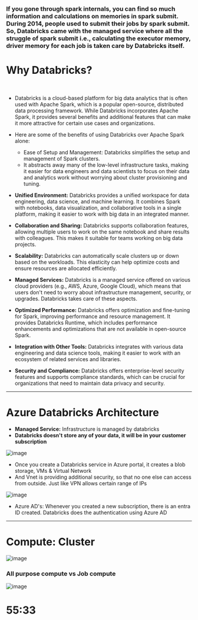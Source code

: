 ### If you gone through spark internals, you can find so much information and calculations on memories in spark submit. During 2014, people used to submit their jobs by spark submit. So, Databricks came with the managed service where all the struggle of spark submit i.e., calculating the executor memory, driver memory for each job is taken care by Databricks itself.

# Why Databricks?
﻿
- Databricks is a cloud-based platform for big data analytics that is often used with Apache Spark, which is a popular open-source, distributed data processing framework. While Databricks incorporates Apache Spark, it provides several benefits and additional features that can make it more attractive for certain use cases and organizations.

- Here are some of the benefits of using Databricks over Apache Spark alone:
  - Ease of Setup and Management: Databricks simplifies the setup and management of Spark clusters.
  - It abstracts away many of the low-level infrastructure tasks, making it easier for data engineers and data scientists to focus on their data and analytics work without worrying about cluster provisioning and tuning.

- ﻿**Unified Environment:** Databricks provides a unified workspace for data engineering, data science, and machine learning. It combines Spark with notebooks, data visualization, and collaborative tools in a single platform, making it easier to work with big data in an integrated manner.
- **Collaboration and Sharing:** Databricks supports collaboration features, allowing multiple users to work on the same notebook and share results with colleagues. This makes it suitable for teams working on big data projects.
- **Scalability:** Databricks can automatically scale clusters up or down based on the workloads. This elasticity can help optimize costs and ensure resources are
allocated efficiently.
- **Managed Services:** Databricks is a managed service offered on various cloud providers (e.g., AWS, Azure, Google Cloud), which means that users don't need to worry about infrastructure management, security, or upgrades. Databricks takes care of these aspects.
- **Optimized Performance:** Databricks offers optimization and fine-tuning for Spark, improving performance and resource management. It provides Databricks Runtime, which includes performance enhancements and optimizations that are not available in open-source Spark.
- **Integration with Other Tools:** Databricks integrates with various data
engineering and data science tools, making it easier to work with an ecosystem of related services and libraries.
- **Security and Compliance:** Databricks offers enterprise-level security features and supports compliance standards, which can be crucial for organizations that need to maintain data privacy and security.

-------------------------------------------------------------------------

# Azure Databricks Architecture

- **Managed Service:** Infrastructure is managed by databricks
- **Databricks doesn't store any of your data, it will be in your customer subscription**

![image](https://github.com/SandeepAnala1/Azure-Databricks/assets/163712602/6bbc93b7-54fb-4a27-a189-260c241cf205)

- Once you create a Databricks service in Azure portal, it creates a blob storage, VMs & Virtual Network
- And Vnet is providing additional security, so that no one else can access from outside. Just like VPN allows certain range of IPs
  
![image](https://github.com/SandeepAnala1/Azure-Databricks/assets/163712602/5365662a-d847-4b6d-9e95-c64e5d8255b8)

-  Azure AD's: Whenever you created a new subscription, there is an entra ID created. Databricks does the authentication using Azure AD

---------------------------------------------

# Compute: Cluster

![image](https://github.com/SandeepAnala1/Azure-Databricks/assets/163712602/db89c1e5-65b6-4f0b-8591-1cf496e740b9)

### All purpose compute vs Job compute

![image](https://github.com/SandeepAnala1/Azure-Databricks/assets/163712602/9ebe62bc-96ee-468b-8b06-417d66233fba)


# 55:33 






















